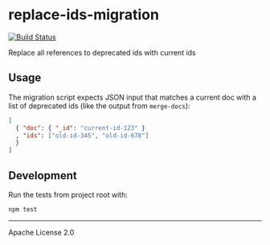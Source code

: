 replace-ids-migration
=====================

[![Build Status](https://travis-ci.org/eHealthAfrica/replace-ids-migration.svg)](https://travis-ci.org/eHealthAfrica/replace-ids-migration)

Replace all references to deprecated ids with current ids

Usage
-----

The migration script expects JSON input that matches a current doc with a list
of deprecated ids (like the output from `merge-docs`):

```json
[
  { "doc": { "_id": "current-id-123" }
  , "ids": ["old-id-345", "old-id-678"]
  }
]
```


Development
-----------

Run the tests from project root with:

```sh
npm test
```

---
Apache License 2.0
